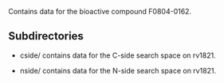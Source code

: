 Contains data for the bioactive compound F0804-0162.

## Subdirectories

- cside/ contains data for the C-side search space on rv1821.

- nside/ contains data for the N-side search space on rv1821.

